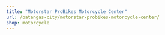 ```yaml
---
title: "Motorstar ProBikes Motorcycle Center"
url: /batangas-city/motorstar-probikes-motorcycle-center/
shop: motorcycle
---
```

